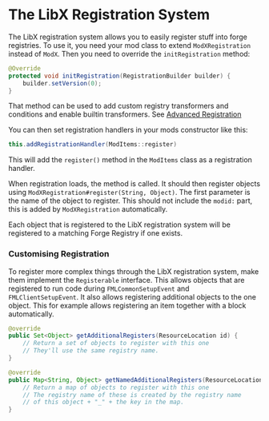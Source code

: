 # The LibX Registration System

The LibX registration system allows you to easily register stuff into forge registries.
To use it, you need your mod class to extend `ModXRegistration` instead of `ModX`.
Then you need to override the `initRegistration` method:

```java
@Override
protected void initRegistration(RegistrationBuilder builder) {
    builder.setVersion(0);
}
```

That method can be used to add custom registry transformers and conditions and enable builtin transformers. See [Advanced Registration](Advanced.md)

You can then set registration handlers in your mods constructor like this:

```java
this.addRegistrationHandler(ModItems::register)
```

This will add the `register()` method in the `ModItems` class as a registration handler.

When registration loads, the method is called. It should then register objects using `ModXRegistration#register(String, Object)`.
The first parameter is the name of the object to register.
This should not include the `modid:` part, this is added by `ModXRegistration` automatically.

Each object that is registered to the LibX registration system will be registered to a matching Forge Registry if one exists.

### Customising Registration

To register more complex things through the LibX registration system, make them implement the `Registerable` interface.
This allows objects that are registered to run code during `FMLCommonSetupEvent` and `FMLClientSetupEvent`.
It also allows registering additional objects to the one object.
This for example allows registering an item together with a block automatically.

```java
@override
public Set<Object> getAdditionalRegisters(ResourceLocation id) {
    // Return a set of objects to register with this one
    // They'll use the same registry name.
}

@override
public Map<String, Object> getNamedAdditionalRegisters(ResourceLocation id) {
    // Return a map of objects to register with this one
    // The registry name of these is created by the registry name
    // of this object + "_" + the key in the map.
}
```
